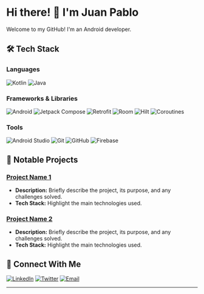 
# Hi there! 👋 I'm Juan Pablo

Welcome to my GitHub! I'm an Android developer.

## 🛠️ Tech Stack

### Languages
![Kotlin](https://img.shields.io/badge/-Kotlin-7F52FF?logo=kotlin&logoColor=white&style=flat-square)
![Java](https://img.shields.io/badge/-Java-007396?logo=java&logoColor=white&style=flat-square)

### Frameworks & Libraries
![Android](https://img.shields.io/badge/-Android-3DDC84?logo=android&logoColor=white&style=flat-square)
![Jetpack Compose](https://img.shields.io/badge/-Jetpack%20Compose-4285F4?logo=jetpackcompose&logoColor=white&style=flat-square)
![Retrofit](https://img.shields.io/badge/-Retrofit-FF5722?style=flat-square)
![Room](https://img.shields.io/badge/-Room-FFCA28?style=flat-square)
![Hilt](https://img.shields.io/badge/-Hilt-1A73E8?style=flat-square)
![Coroutines](https://img.shields.io/badge/-Coroutines-009688?style=flat-square)

### Tools
![Android Studio](https://img.shields.io/badge/-Android%20Studio-3DDC84?logo=android-studio&logoColor=white&style=flat-square)
![Git](https://img.shields.io/badge/-Git-F05032?logo=git&logoColor=white&style=flat-square)
![GitHub](https://img.shields.io/badge/-GitHub-181717?logo=github&logoColor=white&style=flat-square)
![Firebase](https://img.shields.io/badge/-Firebase-FFCA28?logo=firebase&logoColor=white&style=flat-square)

## 🌟 Notable Projects

### [Project Name 1](https://github.com/juanpablorenau/notepad)
- **Description:** Briefly describe the project, its purpose, and any challenges solved.
- **Tech Stack:** Highlight the main technologies used.

### [Project Name 2](https://github.com/juanpablorenau/pokedex)
- **Description:** Briefly describe the project, its purpose, and any challenges solved.
- **Tech Stack:** Highlight the main technologies used.

## 🤝 Connect With Me

[![LinkedIn](https://img.shields.io/badge/-LinkedIn-0A66C2?logo=linkedin&logoColor=white&style=flat-square)](https://www.linkedin.com/in/your-linkedin)
[![Twitter](https://img.shields.io/badge/-Twitter-1DA1F2?logo=twitter&logoColor=white&style=flat-square)](https://twitter.com/your-twitter)
[![Email](https://img.shields.io/badge/-Email-EA4335?logo=gmail&logoColor=white&style=flat-square)](mailto:your-email@example.com)

---

